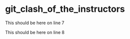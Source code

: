 git_clash_of_the_instructors
============================




This should be here on line 7

This should be here on line 8